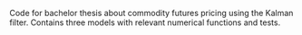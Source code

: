Code for bachelor thesis about commodity futures pricing using the Kalman filter. Contains three models with relevant numerical functions and tests.
